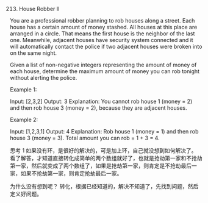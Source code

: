 213. House Robber II

You are a professional robber planning to rob houses along a street. Each house has a certain amount of money stashed. All houses at this place are arranged in a circle. That means the first house is the neighbor of the last one. Meanwhile, adjacent houses have security system connected and it will automatically contact the police if two adjacent houses were broken into on the same night.

Given a list of non-negative integers representing the amount of money of each house, determine the maximum amount of money you can rob tonight without alerting the police.

Example 1:

Input: [2,3,2]
Output: 3
Explanation: You cannot rob house 1 (money = 2) and then rob house 3 (money = 2),
because they are adjacent houses.

Example 2:

Input: [1,2,3,1]
Output: 4
Explanation: Rob house 1 (money = 1) and then rob house 3 (money = 3).
Total amount you can rob = 1 + 3 = 4.

思考
1 如果没有环，是很好的解决的，可是加上环，自己就没想到如何解决了。 看了解答，才知道直接转化成简单的两个数组就好了，也就是抢劫第一家和不抢劫第一家，然后就变成了两个数组了，如果是抢劫第一家，则肯定是不抢劫最后一家，如果不抢劫第一家，则肯定抢劫最后一家。

为什么没有想到呢？
转化，根据已经知道的，解决不知道了，先找到问题，然后定义好问题。


